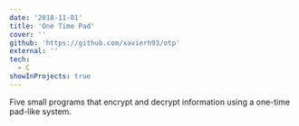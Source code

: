 ```yaml
---
date: '2018-11-01'
title: 'One Time Pad'
cover: ''
github: 'https://github.com/xavierh93/otp'
external: ''
tech:
  - C
showInProjects: true
---
```


Five small programs that encrypt and decrypt information using a one-time pad-like system.
